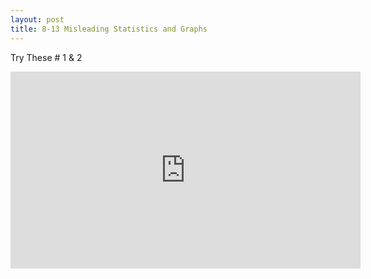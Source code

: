 ```yaml
---
layout: post
title: 8-13 Misleading Statistics and Graphs
---
```

Try These # 1 & 2
<iframe width="560" height="315" src="https://www.youtube.com/embed/BTJTyd8YauQ" frameborder="0" allow="autoplay; encrypted-media" allowfullscreen></iframe>
